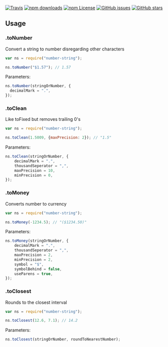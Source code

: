 ﻿[![Travis](https://img.shields.io/travis/UziTech/number-string.svg)](https://travis-ci.org/UziTech/number-string)
[![npm downloads](https://img.shields.io/npm/dm/number-string.svg)](https://www.npmjs.com/package/number-string)
[![npm License](https://img.shields.io/npm/l/number-string.svg)](https://spdx.org/licenses/MIT)
[![GitHub issues](https://img.shields.io/github/issues/UziTech/number-string.svg)](https://github.com/UziTech/number-string/issues)
[![GitHub stars](https://img.shields.io/github/stars/UziTech/number-string.svg)](https://github.com/UziTech/number-string/stargazers)

 Usage
-------

### .toNumber

Convert a string to number disregarding other characters

```js
var ns = require("number-string");

ns.toNumber("$1.57"); // 1.57
```

Parameters:

```js
ns.toNumber(stringOrNumber, {
  decimalMark = ".",
});
```

### .toClean

Like toFixed but removes trailing 0's

```js
var ns = require("number-string");

ns.toClean(1.5009, {maxPrecision: 2}); // "1.5"
```

Parameters:

```js
ns.toClean(stringOrNumber, {
	decimalMark = ".",
	thousandSeperator = ",",
	maxPrecision = 10,
	minPrecision = 0,
});
```

### .toMoney

Converts number to currency

```js
var ns = require("number-string");

ns.toMoney(-1234.5); // "($1234.50)"
```

Parameters:

```js
ns.toMoney(stringOrNumber, {
	decimalMark = ".",
	thousandSeperator = ",",
	maxPrecision = 2,
	minPrecision = 2,
	symbol = "$",
	symbolBehind = false,
	useParens = true,
});
```

### .toClosest

Rounds to the closest interval

```js
var ns = require("number-string");

ns.toClosest(12.6, 7.1); // 14.2
```

Parameters:

```js
ns.toClosest(stringOrNumber, roundToNearestNumber);
```
